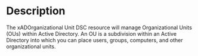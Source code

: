 # Description

The xADOrganizational Unit DSC resource will manage Organizational Units (OUs) within Active Directory. An OU is a subdivision within an Active Directory into which you can place users, groups, computers, and other organizational units.
